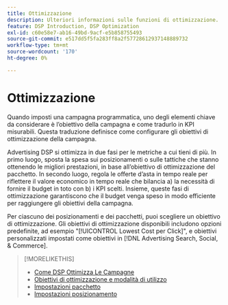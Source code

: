 ```yaml
---
title: Ottimizzazione
description: Ulteriori informazioni sulle funzioni di ottimizzazione.
feature: DSP Introduction, DSP Optimization
exl-id: c60e58e7-ab16-49bd-9acf-e5b858755493
source-git-commit: e517dd5f5fa283ff8a2f57728612937148889732
workflow-type: tm+mt
source-wordcount: '170'
ht-degree: 0%

---
```


# Ottimizzazione

Quando imposti una campagna programmatica, uno degli elementi chiave da considerare è l’obiettivo della campagna e come tradurlo in KPI misurabili. Questa traduzione definisce come configurare gli obiettivi di ottimizzazione della campagna.

Advertising DSP si ottimizza in due fasi per le metriche a cui tieni di più. In primo luogo, sposta la spesa sui posizionamenti o sulle tattiche che stanno ottenendo le migliori prestazioni, in base all’obiettivo di ottimizzazione del pacchetto. In secondo luogo, regola le offerte d’asta in tempo reale per riflettere il valore economico in tempo reale che bilancia a) la necessità di fornire il budget in toto con b) i KPI scelti. Insieme, queste fasi di ottimizzazione garantiscono che il budget venga speso in modo efficiente per raggiungere gli obiettivi della campagna.

Per ciascuno dei posizionamenti e dei pacchetti, puoi scegliere un obiettivo di ottimizzazione. Gli obiettivi di ottimizzazione disponibili includono opzioni predefinite, ad esempio &quot;[!UICONTROL Lowest Cost per Click]&quot;, e obiettivi personalizzati impostati come obiettivi in [!DNL Advertising Search, Social, & Commerce].

>[!MORELIKETHIS]
>
> * [Come DSP Ottimizza Le Campagne](/help/dsp/optimization/optimization-how-dsp-optimizes-campaigns.md)
>* [Obiettivi di ottimizzazione e modalità di utilizzo](/help/dsp/optimization/optimization-goals.md)
>* [Impostazioni pacchetto](/help/dsp/campaign-management/packages/package-settings.md)
>* [Impostazioni posizionamento](/help/dsp/campaign-management/placements/placement-settings.md)
